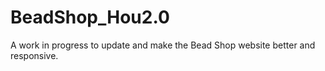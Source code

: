 # BeadShop_Hou2.0

A work in progress to update and make the Bead Shop website better and responsive.

